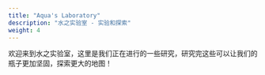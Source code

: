 ```yaml
---
title: "Aqua's Laboratory"
description: "水之实验室 - 实验和探索"
weight: 4
---
```


欢迎来到水之实验室，这里是我们正在进行的一些研究，研究完这些可以让我们的瓶子更加坚固，探索更大的地图！
